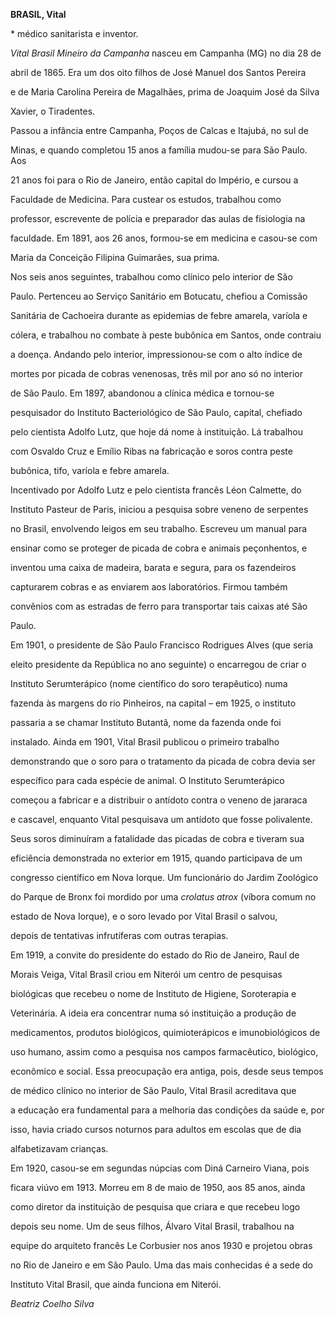 **BRASIL, Vital**



\* médico sanitarista e inventor.



*Vital Brasil Mineiro da Campanha* nasceu em Campanha (MG) no dia 28 de

abril de 1865. Era um dos oito filhos de José Manuel dos Santos Pereira

e de Maria Carolina Pereira de Magalhães, prima de Joaquim José da Silva

Xavier, o Tiradentes.



Passou a infância entre Campanha, Poços de Calcas e Itajubá, no sul de

Minas, e quando completou 15 anos a família mudou-se para São Paulo. Aos

21 anos foi para o Rio de Janeiro, então capital do Império, e cursou a

Faculdade de Medicina. Para custear os estudos, trabalhou como

professor, escrevente de polícia e preparador das aulas de fisiologia na

faculdade. Em 1891, aos 26 anos, formou-se em medicina e casou-se com

Maria da Conceição Filipina Guimarães, sua prima.



Nos seis anos seguintes, trabalhou como clínico pelo interior de São

Paulo. Pertenceu ao Serviço Sanitário em Botucatu, chefiou a Comissão

Sanitária de Cachoeira durante as epidemias de febre amarela, varíola e

cólera, e trabalhou no combate à peste bubônica em Santos, onde contraiu

a doença. Andando pelo interior, impressionou-se com o alto índice de

mortes por picada de cobras venenosas, três mil por ano só no interior

de São Paulo. Em 1897, abandonou a clínica médica e tornou-se

pesquisador do Instituto Bacteriológico de São Paulo, capital, chefiado

pelo cientista Adolfo Lutz, que hoje dá nome à instituição. Lá trabalhou

com Osvaldo Cruz e Emílio Ribas na fabricação e soros contra peste

bubônica, tifo, varíola e febre amarela.



Incentivado por Adolfo Lutz e pelo cientista francês Léon Calmette, do

Instituto Pasteur de Paris, iniciou a pesquisa sobre veneno de serpentes

no Brasil, envolvendo leigos em seu trabalho. Escreveu um manual para

ensinar como se proteger de picada de cobra e animais peçonhentos, e

inventou uma caixa de madeira, barata e segura, para os fazendeiros

capturarem cobras e as enviarem aos laboratórios. Firmou também

convênios com as estradas de ferro para transportar tais caixas até São

Paulo.



Em 1901, o presidente de São Paulo Francisco Rodrigues Alves (que seria

eleito presidente da República no ano seguinte) o encarregou de criar o

Instituto Serumterápico (nome científico do soro terapêutico) numa

fazenda às margens do rio Pinheiros, na capital – em 1925, o instituto

passaria a se chamar Instituto Butantã, nome da fazenda onde foi

instalado. Ainda em 1901, Vital Brasil publicou o primeiro trabalho

demonstrando que o soro para o tratamento da picada de cobra devia ser

específico para cada espécie de animal. O Instituto Serumterápico

começou a fabricar e a distribuir o antídoto contra o veneno de jararaca

e cascavel, enquanto Vital pesquisava um antídoto que fosse polivalente.

Seus soros diminuíram a fatalidade das picadas de cobra e tiveram sua

eficiência demonstrada no exterior em 1915, quando participava de um

congresso científico em Nova Iorque. Um funcionário do Jardim Zoológico

do Parque de Bronx foi mordido por uma *crolatus atrox* (víbora comum no

estado de Nova Iorque), e o soro levado por Vital Brasil o salvou,

depois de tentativas infrutíferas com outras terapias.



Em 1919, a convite do presidente do estado do Rio de Janeiro, Raul de

Morais Veiga, Vital Brasil criou em Niterói um centro de pesquisas

biológicas que recebeu o nome de Instituto de Higiene, Soroterapia e

Veterinária. A ideia era concentrar numa só instituição a produção de

medicamentos, produtos biológicos, quimioterápicos e imunobiológicos de

uso humano, assim como a pesquisa nos campos farmacêutico, biológico,

econômico e social. Essa preocupação era antiga, pois, desde seus tempos

de médico clínico no interior de São Paulo, Vital Brasil acreditava que

a educação era fundamental para a melhoria das condições da saúde e, por

isso, havia criado cursos noturnos para adultos em escolas que de dia

alfabetizavam crianças.



Em 1920, casou-se em segundas núpcias com Diná Carneiro Viana, pois

ficara viúvo em 1913. Morreu em 8 de maio de 1950, aos 85 anos, ainda

como diretor da instituição de pesquisa que criara e que recebeu logo

depois seu nome. Um de seus filhos, Álvaro Vital Brasil, trabalhou na

equipe do arquiteto francês Le Corbusier nos anos 1930 e projetou obras

no Rio de Janeiro e em São Paulo. Uma das mais conhecidas é a sede do

Instituto Vital Brasil, que ainda funciona em Niterói.



*Beatriz Coelho Silva*




